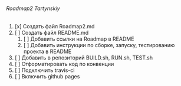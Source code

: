 <h6> Roadmap2 Tartynskiy</h6>

1. [x] Создать файл Roadmap2.md
2. [ ] Создать файл README.md
	1. [ ] Добавить ссылки на Roadmap в README
	2. [ ] Добавить инструкции по сборке, запуску, тестированию проекта в README
3. [ ] Добавить в репозиторий BUILD.sh, RUN.sh, TEST.sh
4. [ ] Отформатировать код по конвенции
5. [ ] Подключить travis-ci
6. [ ] Включить github pages
